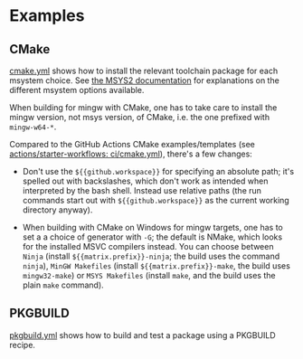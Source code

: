 # Examples

## CMake

[cmake.yml](cmake.yml) shows how to install the relevant toolchain package for each msystem choice.
See [the MSYS2 documentation](https://www.msys2.org/docs/environments/) for explanations on the different msystem
options available.

When building for mingw with CMake, one has to take care to install the mingw version, not msys version, of CMake, i.e.
the one prefixed with `mingw-w64-*`.

Compared to the GitHub Actions CMake examples/templates (see [actions/starter-workflows: ci/cmake.yml](https://github.com/actions/starter-workflows/blob/main/ci/cmake.yml)),
there's a few changes:

* Don't use the `${{github.workspace}}` for specifying an absolute path; it's
  spelled out with backslashes, which don't work as intended when interpreted
  by the bash shell. Instead use relative paths (the run commands start out
  with `${{github.workspace}}` as the current working directory anyway).

* When building with CMake on Windows for mingw targets, one has to set a
  a choice of generator with `-G`; the default is NMake, which looks for
  the installed MSVC compilers instead. You can choose between `Ninja`
  (install `${{matrix.prefix}}-ninja`; the build uses the command `ninja`),
  `MinGW Makefiles` (install `${{matrix.prefix}}-make`, the build uses
  `mingw32-make`) or `MSYS Makefiles` (install `make`, and the build uses
  the plain `make` command).

## PKGBUILD

[pkgbuild.yml](pkgbuild.yml) shows how to build and test a package using a PKGBUILD recipe.
